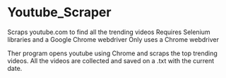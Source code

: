# Youtube_Scraper
Scraps youtube.com to find all the trending videos
Requires Selenium libraries and a Google Chrome webdriver
Only uses a Chrome webdriver

Ther program opens youtube using Chrome and scraps the top trending videos. All the videos are
collected and saved on a .txt with the current date.
